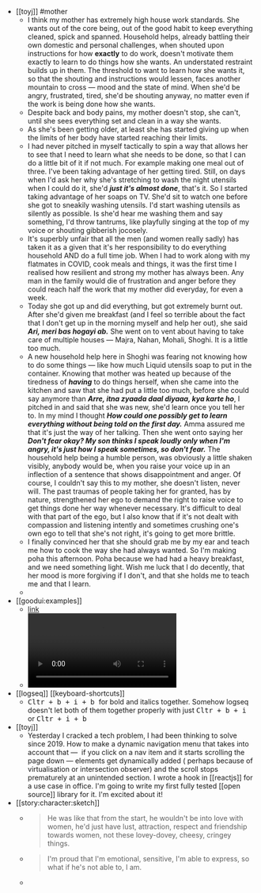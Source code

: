 - [[toyj]] #mother
	- I think my mother has extremely high house work standards. She wants out of the core being, out of the good habit to keep everything cleaned, spick and spanned. Household helps, already battling their own domestic and personal challenges, when shouted upon instructions for how **exactly** to do work, doesn't motivate them exactly to learn to do things how she wants. An understated restraint builds up in them. The threshold to want to learn how she wants it, so that the shouting and instructions would lessen, faces another mountain to cross — mood and the state of mind. When she'd be angry, frustrated, tired, she'd be shouting anyway, no matter even if the work is being done how she wants.
	- Despite back and body pains, my mother doesn't stop, she can't, until she sees everything set and clean in a way she wants.
	- As she's been getting older, at least she has started giving up when the limits of her body have started reaching their limits.
	- I had never pitched in myself tactically to spin a way that allows her to see that I need to learn what she needs to be done, so that I can do a little bit of it if not much. For example making one meal out of three. I've been taking advantage of her getting tired. Still, on days when I'd ask her why she's stretching to wash the night utensils when I could do it, she'd ***just it's almost done***, that's it. So I started taking advantage of her soaps on TV. She'd sit to watch one before she got to sneakily washing utensils. I'd start washing utensils as silently as possible. Is she'd hear me washing them and say something, I'd throw tantrums, like playfully singing at the top of my voice or shouting gibberish jocosely.
	- It's superbly unfair that all the men (and women really sadly) has taken it as a given that it's her responsibility to do everything household AND do a full time job. When I had to work along with my flatmates in COVID, cook meals and things, it was the first time I realised how resilient and strong my mother has always been. Any man in the family would die of frustration and anger before they could reach half the work that my mother did everyday, for even a week.
	- Today she got up and did everything, but got extremely burnt out. After she'd given me breakfast (and I feel so terrible about the fact that I don't get up in the morning myself and help her out), she said ***Ari, meri bas hogayi ab.*** She went on to vent about having to take care of multiple houses — Majra, Nahan, Mohali, Shoghi. It is a little too much.
	- A new household help here in Shoghi was fearing not knowing how to do some things — like how much Liquid utensils soap to put in the container. Knowing that mother was heated up because of the tiredness of ***having*** to do things herself, when she came into the kitchen and saw that she had put a little too much, before she could say anymore than ***Arre, itna zyaada daal diyaaa, kya karte ho***, I pitched in and said that she was new, she'd learn once you tell her to. In my mind I thought ***How could one possibly get to learn everything without being told on the first day.*** Amma assured me that it's just the way of her talking. Then she went onto saying her ***Don't fear okay? My son thinks I speak loudly only when I'm angry, it's just how I speak sometimes, so don't fear.*** The household help being a humble person, was obviously a little shaken visibly, anybody would be, when you raise your voice up in an inflection of a sentence that shows disappointment and anger. Of course, I couldn't say this to my mother, she doesn't listen, never will. The past traumas of people taking her for granted, has by nature, strengthened her ego to demand the right to raise voice to get things done her way whenever necessary. It's difficult to deal with that part of the ego, but I also know that if it's not dealt with compassion and listening intently and sometimes crushing one's own ego to tell that she's not right, it's going to get more brittle.
	- I finally convinced her that she should grab me by my ear and teach me how to cook the way she had always wanted. So I'm making poha this afternoon. Poha because we had had a heavy breakfast, and we need something light. Wish me luck that I do decently, that her mood is more forgiving if I don't, and that she holds me to teach me and that I learn.
	-
- [[goodui:examples]]
	- [link](https://guichet.public.lu/en/citoyens/immigration/cas-specifiques/travailleur-frontalier-tiers/frontalier.html)
	- ![dynamic nav with fancy dynamic styles.mov](../assets/dynamic_nav_with_fancy_dynamic_styles_1689403401627_0.mov)
- [[logseq]] [[keyboard-shortcuts]]
	- <kbd>Cltr + b + i + b </kbd> for bold and italics together. Somehow logseq doesn't let both of them together properly with just <kbd>Cltr + b + i</kbd> or <kbd>Cltr + i + b </kbd>
- [[toyj]]
	- Yesterday I cracked a tech problem, I had been thinking to solve since 2019. How to make a dynamic navigation menu that takes into account that —  if you click on a nav item and it starts scrolling the page down — elements get dynamically added ( perhaps because of virtualisation or intersection observer) and the scroll stops prematurely at an unintended section. I wrote a hook in [[reactjs]] for a use case in office. I'm going to write my first fully tested [[open source]] library for it. I'm excited about it!
- [[story:character:sketch]]
	- > He was like that from the start, he wouldn't be into love with women, he'd just have lust, attraction, respect and friendship towards women, not these lovey-dovey, cheesy, cringey things.
	- > I'm proud that I'm emotional, sensitive, I'm able to express, so what if he's not able to, I am.
	-